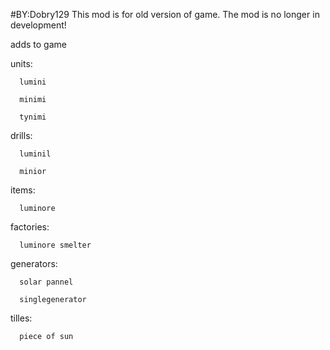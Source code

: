 #BY:Dobry129
This mod is for old version of game. 
The mod is no longer in development!

 adds to game


units:

      lumini

      minimi

      tynimi


drills:

      luminil

      minior


items:

      luminore


factories:

      luminore smelter


generators:

      solar pannel

      singlegenerator


tilles:

      piece of sun
  
